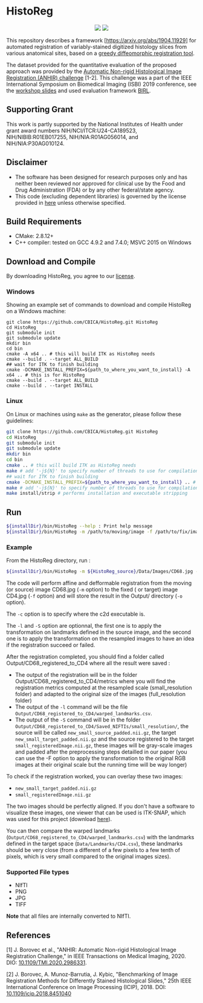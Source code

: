 # HistoReg

<p align="center">
    <a href="https://dev.azure.com/CBICA/HistoReg/_build?definitionId=14&_a=summary" alt="Build Status"><img src="https://dev.azure.com/CBICA/HistoReg/_apis/build/status/HistoReg-CI?branchName=master" /></a>
    <img src="https://img.shields.io/badge/language-c%2B%2B11-blue.svg" />
</p>

This repository describes a framework [https://arxiv.org/abs/1904.11929] for automated registration of variably-stained digitized histology slices from various anatomical sites, based on a [greedy diffeomorphic registration tool](https://sites.google.com/view/greedyreg/about).

The dataset provided for the quantitative evaluation of the proposed approach was provided by the [Automatic Non-rigid Histological Image Registration (ANHIR) challenge](https://anhir.grand-challenge.org) [1-2]. This challenge was a part of the IEEE International Symposium on Biomedical Imaging (ISBI) 2019 conference, see the [workshop slides](https://www.researchgate.net/publication/332428245_Automatic_Non-rigid_Histological_Image_Registration_challenge) and used evaluation framework [BIRL](https://borda.github.io/BIRL).

## Supporting Grant

This work is partly supported by the National Institutes of Health under grant award numbers NIH/NCI/ITCR:U24-CA189523, NIH/NIBIB:R01EB017255, NIH/NIA:R01AG056014, and NIH/NIA:P30AG010124.

## Disclaimer

- The software has been designed for research purposes only and has neither been reviewed nor approved for clinical use by the Food and Drug Administration (FDA) or by any other federal/state agency.
- This code (excluding dependent libraries) is governed by the license provided in [here](https://www.med.upenn.edu/cbica/software-agreement.html) unless otherwise specified.

## Build Requirements 

- CMake: 2.8.12+
- C++ compiler: tested on GCC 4.9.2 and 7.4.0; MSVC 2015 on Windows

## Download and Compile

By downloading HistoReg, you agree to our [license](https://www.med.upenn.edu/cbica/software-agreement.html).

### Windows

Showing an example set of commands to download and compile HistoReg on a Windows machine:

```pwershell
git clone https://github.com/CBICA/HistoReg.git HistoReg
cd HistoReg
git submodule init 
git submodule update
mkdir bin
cd bin
cmake -A x64 .. # this will build ITK as HistoReg needs
cmake --build . --target ALL_BUILD
## wait for ITK to finish building
cmake -DCMAKE_INSTALL_PREFIX=${path_to_where_you_want_to_install} -A x64 .. # this is for HistoReg
cmake --build . --target ALL_BUILD
cmake --build . --target INSTALL
```

### Linux
On Linux or machines using ```make``` as the generator, please follow these guidelines:

```bash
git clone https://github.com/CBICA/HistoReg.git HistoReg
cd HistoReg
git submodule init 
git submodule update
mkdir bin
cd bin
cmake .. # this will build ITK as HistoReg needs
make # add '-j${N}' to specify number of threads to use for compilation
## wait for ITK to finish building
cmake -DCMAKE_INSTALL_PREFIX=${path_to_where_you_want_to_install} .. # this is for HistoReg
make # add '-j${N}' to specify number of threads to use for compilation
make install/strip # performs installation and executable stripping
```


## Run

```bash
${installDir}/bin/HistoReg --help : Print help message
${installDir}/bin/HistoReg -m /path/to/moving/image -f /path/to/fix/image -o /path/to/output/dir/ -c /path/to/c2d/executable [-OPTIONAL]
```

### Example

From the HistoReg directory, run :
```bash
${installDir}/bin/HistoReg -m ${HistoReg_source}/Data/Images/CD68.jpg -f ${HistoReg_source}/Data/Images/CD4.jpg -c /path/to/c2d/executable  -o ${HistoReg_source}/Data/Output/ -l ${HistoReg_source}/Data/Landmarks/CD68.csv -S
```
The code will perform affine and defformable registration from the moving (or source) image CD68.jpg (`-m` option) to the fixed ( or target) image CD4.jpg (`-f` option) and will store the result in the Output/ directory (`-o` option). 

The `-c` option is to specify where the c2d executable is.

The `-l` and `-S` option are optionnal, the first one is to apply the transformation on landmarks defined in the source image, and the second one is to apply the transformation on the resampled images to have an idea if the registration succeed or failed.

After the registration completed, you should find a folder called Output/CD68_registered_to_CD4 where all the result were saved : 
- The output of the registration will be in the folder Output/CD68_registered_to_CD4/metrics where you will find the registration metrics computed at the resampled scale (small_resolution folder) and adapted to the original size of the images (full_resolution folder)
- The output of the `-l` command will be the file `Output/CD68_registered_to_CD4/warped_landmarks.csv`.
- The output of the `-S` command will be in the folder `Output/CD68_registered_to_CD4/Saved_NIFTIs/small_resolution/`, the source will be called `new_small_source_padded.nii.gz`, the target `new_small_target_padded.nii.gz` and the source registered to the target `small_registeredImage.nii.gz`, these images will be gray-scale images and padded after the preprocessing steps detailled in our paper (you can use the -F option to apply the transformation to the original RGB images at their original scale but the running time will be way longer) 

To check if the registration worked, you can overlay these two images: 
- `new_small_target_padded.nii.gz`
- `small_registeredImage.nii.gz`

The two images should be perfectly aligned. If you don't have a software to visualize these images, one viewer that can be used is ITK-SNAP, which was used for this project (download [here](http://www.itksnap.org/pmwiki/pmwiki.php?n=Downloads.SNAP3)).

You can then compare the warped landmarks (`Output/CD68_registered_to_CD4/warped_landmarks.csv`) with the landmarks defined in the target space (`Data/Landmarks/CD4.csv`), these landmarks should be very close (from a different of a few pixels to a few tenth of pixels, which is very small compared to the original images sizes).

### Supported File types

- NIfTI
- PNG
- JPG
- TIFF

**Note** that all files are internally converted to NIfTI.

## References

[1] J. Borovec et al., "ANHIR: Automatic Non-rigid Histological Image Registration Challenge," in IEEE Transactions on Medical Imaging, 2020. DIO: [10.1109/TMI.2020.2986331](http://doi.org/10.1109/TMI.2020.2986331).

[2] J. Borovec, A. Munoz-Barrutia, J. Kybic, "Benchmarking of Image Registration Methods for Differently Stained Histological Slides," 25th IEEE International Conference on Image Processing (ICIP), 2018. DOI: [10.1109/icip.2018.8451040](http://doi.org/10.1109/icip.2018.8451040)
